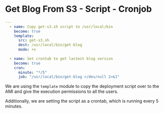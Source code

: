 # Get Blog From S3 - Script - Cronjob

```YAML
---
  - name: Copy get-s3.sh script to /usr/local/bin
    become: true
    template:
      src: get-s3.sh
      dest: /usr/local/bin/get-blog
      mode: +x
  
  - name: Set crontab to get lastest blog version
    become: true
    cron: 
      minute: "*/5"
      job: "/usr/local/bin/get-blog >/dev/null 2>&1"
```

We are using the `template` module to copy the deployment script over to the AMI and give the execution permissions to all the users.

Additionally, we are setting the script as a crontab, which is running every 5 minutes.